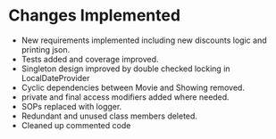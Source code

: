 # Changes Implemented

* New requirements implemented including new discounts logic and printing json.
* Tests added and coverage improved.
* Singleton design improved by double checked locking in LocalDateProvider
* Cyclic dependencies between Movie and Showing removed.
* private and final access modifiers added where needed.
* SOPs replaced with logger.
* Redundant and unused class members deleted.
* Cleaned up commented code
